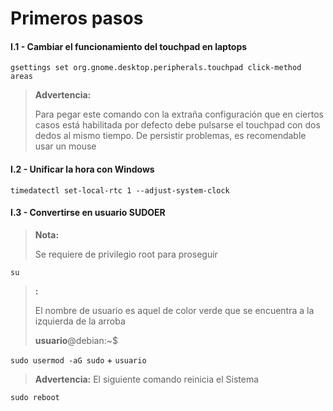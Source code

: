 # Primeros pasos

#### I.1 - Cambiar el funcionamiento del touchpad en laptops

~~~
gsettings set org.gnome.desktop.peripherals.touchpad click-method areas
~~~

> **Advertencia:**
> <p> <p>
>  
> Para pegar este comando con la extraña configuración que en ciertos casos está habilitada por defecto debe pulsarse el touchpad con dos dedos al mismo tiempo. De persistir problemas, es recomendable usar un mouse



#### I.2 - Unificar la hora con Windows

~~~
timedatectl set-local-rtc 1 --adjust-system-clock
~~~



#### I.3 - Convertirse en usuario SUDOER

> **Nota:**
> <p> <p>
>  
> Se requiere de privilegio root para proseguir

~~~
su
~~~

> **:**
> <p> <p>
>  
> El nombre de usuario es aquel de color verde que se encuentra a la izquierda de la arroba 
> <p> <p>
> 
> **usuario**@debian:~$


    
`sudo usermod -aG sudo` + `usuario`

> **Advertencia:** El siguiente comando reinicia el Sistema
~~~
sudo reboot
~~~

